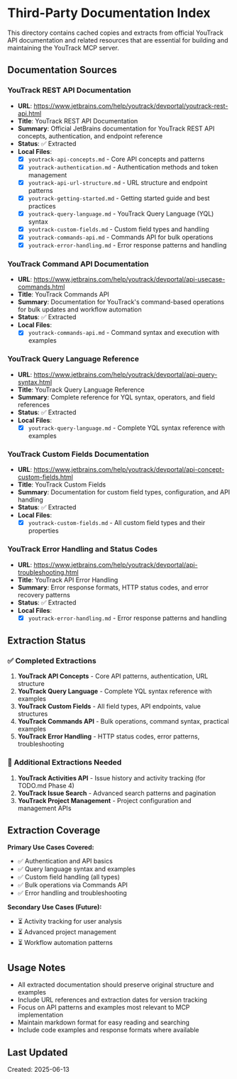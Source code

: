 # Third-Party Documentation Index

This directory contains cached copies and extracts from official YouTrack API documentation and related resources that are essential for building and maintaining the YouTrack MCP server.

## Documentation Sources

### YouTrack REST API Documentation
- **URL**: https://www.jetbrains.com/help/youtrack/devportal/youtrack-rest-api.html
- **Title**: YouTrack REST API Documentation
- **Summary**: Official JetBrains documentation for YouTrack REST API concepts, authentication, and endpoint reference
- **Status**: ✅ Extracted
- **Local Files**: 
  - [x] `youtrack-api-concepts.md` - Core API concepts and patterns
  - [x] `youtrack-authentication.md` - Authentication methods and token management
  - [x] `youtrack-api-url-structure.md` - URL structure and endpoint patterns
  - [x] `youtrack-getting-started.md` - Getting started guide and best practices
  - [x] `youtrack-query-language.md` - YouTrack Query Language (YQL) syntax
  - [x] `youtrack-custom-fields.md` - Custom field types and handling
  - [x] `youtrack-commands-api.md` - Commands API for bulk operations
  - [x] `youtrack-error-handling.md` - Error response patterns and handling

### YouTrack Command API Documentation
- **URL**: https://www.jetbrains.com/help/youtrack/devportal/api-usecase-commands.html
- **Title**: YouTrack Commands API
- **Summary**: Documentation for YouTrack's command-based operations for bulk updates and workflow automation
- **Status**: ✅ Extracted
- **Local Files**:
  - [x] `youtrack-commands-api.md` - Command syntax and execution with examples

### YouTrack Query Language Reference
- **URL**: https://www.jetbrains.com/help/youtrack/devportal/api-query-syntax.html
- **Title**: YouTrack Query Language Reference
- **Summary**: Complete reference for YQL syntax, operators, and field references
- **Status**: ✅ Extracted
- **Local Files**:
  - [x] `youtrack-query-language.md` - Complete YQL syntax reference with examples

### YouTrack Custom Fields Documentation
- **URL**: https://www.jetbrains.com/help/youtrack/devportal/api-concept-custom-fields.html
- **Title**: YouTrack Custom Fields
- **Summary**: Documentation for custom field types, configuration, and API handling
- **Status**: ✅ Extracted
- **Local Files**:
  - [x] `youtrack-custom-fields.md` - All custom field types and their properties

### YouTrack Error Handling and Status Codes
- **URL**: https://www.jetbrains.com/help/youtrack/devportal/api-troubleshooting.html
- **Title**: YouTrack API Error Handling
- **Summary**: Error response formats, HTTP status codes, and error recovery patterns
- **Status**: ✅ Extracted
- **Local Files**:
  - [x] `youtrack-error-handling.md` - Error response patterns and handling

## Extraction Status

### ✅ Completed Extractions
1. **YouTrack API Concepts** - Core API patterns, authentication, URL structure
2. **YouTrack Query Language** - Complete YQL syntax reference with examples  
3. **YouTrack Custom Fields** - All field types, API endpoints, value structures
4. **YouTrack Commands API** - Bulk operations, command syntax, practical examples
5. **YouTrack Error Handling** - HTTP status codes, error patterns, troubleshooting

### 🔄 Additional Extractions Needed
1. **YouTrack Activities API** - Issue history and activity tracking (for TODO.md Phase 4)
2. **YouTrack Issue Search** - Advanced search patterns and pagination
3. **YouTrack Project Management** - Project configuration and management APIs

## Extraction Coverage

**Primary Use Cases Covered:**
- ✅ Authentication and API basics
- ✅ Query language syntax and examples
- ✅ Custom field handling (all types)
- ✅ Bulk operations via Commands API
- ✅ Error handling and troubleshooting

**Secondary Use Cases (Future):**
- ⏳ Activity tracking for user analysis
- ⏳ Advanced project management
- ⏳ Workflow automation patterns

## Usage Notes

- All extracted documentation should preserve original structure and examples
- Include URL references and extraction dates for version tracking
- Focus on API patterns and examples most relevant to MCP implementation
- Maintain markdown format for easy reading and searching
- Include code examples and response formats where available

## Last Updated
Created: 2025-06-13
